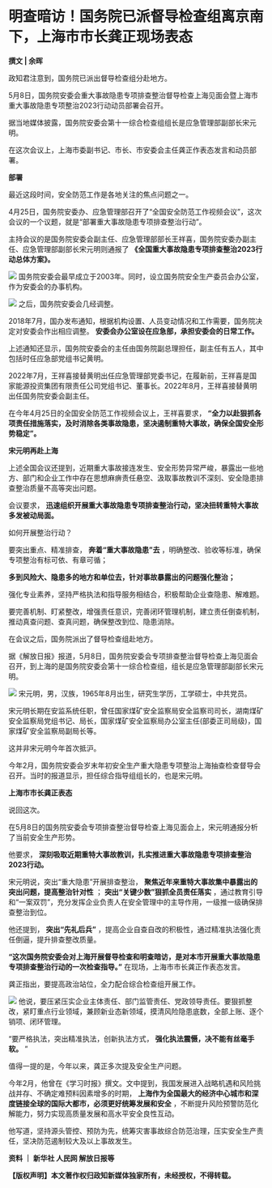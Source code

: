 # 明查暗访！国务院已派督导检查组离京南下，上海市市长龚正现场表态

**撰文 | 余晖**

政知君注意到，国务院已派出督导检查组分赴地方。

5月8日，国务院安委会重大事故隐患专项排查整治督导检查上海见面会暨上海市重大事故隐患专项整治2023行动动员部署会召开。

据当地媒体披露，国务院安委会第十一综合检查组组长是应急管理部副部长宋元明。

在这次会议上，上海市委副书记、市长、市安委会主任龚正作表态发言和动员部署。

**部署**

最近这段时间，安全防范工作是各地关注的焦点问题之一。

4月25日，国务院安委办、应急管理部召开了“全国安全防范工作视频会议”，这次会议的一个议题，就是“部署重大事故隐患专项排查整治行动”。

主持会议的是国务院安委会副主任、应急管理部部长王祥喜，国务院安委办副主任、应急管理部副部长宋元明则通报了
**《全国重大事故隐患专项排查整治2023行动总体方案》。**

![](https://inews.gtimg.com/news_bt/OV9lsZQsce8HJovMTqbPqlSnFEDaSryF8SPTi5YkoRi9oAA/1000)
国务院安委会最早成立于2003年。同时，设立国务院安全生产委员会办公室，作为安委会的办事机构。

![](https://inews.gtimg.com/news_bt/OEtF2owRMWWYAI546Uwz1SZpHQaUE-zjxB_-IKwTLl_LgAA/1000)
之后，国务院安委会几经调整。

2018年7月，国办发布通知，根据机构设置、人员变动情况和工作需要，国务院决定对安委会作出相应调整。 **安委会办公室设在应急部，承担安委会的日常工作。**

上述通知还显示，国务院安委会的主任由国务院副总理担任，副主任有五人，其中包括时任应急部党组书记黄明。

2022年7月，王祥喜接替黄明出任应急管理部党委书记，在履新前，王祥喜是国家能源投资集团有限责任公司党组书记、董事长。2022年8月，王祥喜接替黄明出任国务院安委会副主任。

在今年4月25日的全国安全防范工作视频会议上，王祥喜要求，
**“全力以赴狠抓各项责任措施落实，及时消除各类事故隐患，坚决遏制重特大事故，确保全国安全形势稳定”。**

**宋元明再赴上海**

上述全国会议还提到，近期重大事故接连发生、安全形势异常严峻，暴露出一些地方、部门和企业工作中存在思想麻痹责任悬空、汲取事故教训不深刻、安全隐患排查整治质量不高等突出问题。

会议要求， **迅速组织开展重大事故隐患专项排查整治行动，坚决扭转重特大事故多发被动局面。**

如何开展整治行动？

要突出重点、精准排查， **奔着“重大事故隐患”去** ，明确整改、验收等标准，确保专项整治有标可依、有章可循；

**多到风险大、隐患多的地方和单位去，针对事故暴露出的问题强化整治；**

强化专业素养，坚持严格执法和指导服务相结合，积极帮助企业查隐患、解难题。

要完善机制、盯紧整改，增强责任意识，完善闭环管理机制，建立责任倒查机制，推动真查问题、查真问题，确保整改到位、隐患消除。

在会议之后，国务院派出了督导检查组赴地方。

据《解放日报》报道，5月8日，国务院安委会专项排查整治督导检查上海见面会召开，到上海的是国务院安委会第十一综合检查组，组长是应急管理部副部长宋元明。

![](https://inews.gtimg.com/news_bt/Oai2LYDQtN0MXpg4JozUGwuAyHuMJK459BQWsyCtpVJK8AA/1000)
宋元明，男，汉族，1965年8月出生，研究生学历，工学硕士，中共党员。

宋元明长期在安监系统任职，曾任国家煤矿安全监察局安全监察司司长，湖南煤矿安全监察局党组书记、局长，国家煤矿安全监察局办公室主任(部委正司局级)，国家煤矿安全监察局副局长等。

这并非宋元明今年首次抵沪。

今年2月，国务院安委会岁末年初安全生产重大隐患专项整治上海抽查检查督导会召开。当时的报道显示，担任综合指导组组长的，也是宋元明。

**上海市市长龚正表态**

说回这次。

在5月8日的国务院安委会专项排查整治督导检查上海见面会上，宋元明通报分析了当前安全生产形势。

他要求， **深刻吸取近期重特大事故教训，扎实推进重大事故隐患专项排查整治2023行动。**

宋元明说，突出“重大隐患”开展排查整治， **聚焦近年来重特大事故集中暴露出的突出问题，提高整治针对性** ； **突出“关键少数”狠抓全员责任落实**
，通过教育引导和“一案双罚”，充分发挥企业负责人在安全管理中的主导作用，一级推一级确保排查整治到位。

他还提到， **突出“先礼后兵”** ，提高企业自查自改的积极性，通过精准执法强化责任倒逼，提升排查整改质量。

**“这次国务院安委会对上海开展督导检查和明查暗访，是对本市开展重大事故隐患专项排查整治行动的一次检查指导。”** 在现场，上海市市长龚正作表态发言。

龚正指出，要提高政治站位，全力配合综合检查组开展工作。

![](https://inews.gtimg.com/news_bt/O9BHjfrVKKMXmY9J8eHZawOuJd2eklPg1xJUDWezV8YToAA/1000)
他说，要压紧压实企业主体责任、部门监管责任、党政领导责任。要狠抓整改，紧盯重点行业领域，兼顾新业态新领域，摸清风险隐患底数，全部上账、逐个销项、闭环管理。

“要严格执法，突出精准执法，创新执法方式， **强化执法震慑，决不能有丝毫手软。** ”

值得一提的是，今年以来，龚正多次提及安全生产问题。

今年2月，他曾在《学习时报》撰文。文中提到，我国发展进入战略机遇和风险挑战并存、不确定难预料因素增多的时期，
**上海作为全国最大的经济中心城市和深度链接全球的国际大都市，必须更好统筹发展和安全**
，不断提升风险预警防范化解能力，努力实现高质量发展和高水平安全良性互动。

他写道，坚持源头管控、预防为先，统筹灾害事故综合防范治理，压实安全生产责任，坚决防范遏制较大及以上事故发生。

**资料 ｜ 新华社 人民网 解放日报等**

**【版权声明】本文著作权归政知新媒体独家所有，未经授权，不得转载。**

